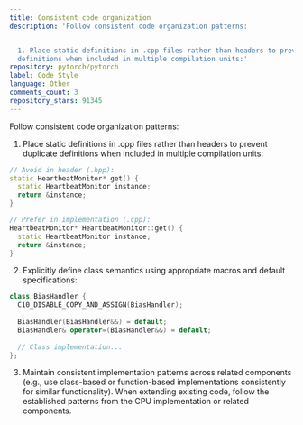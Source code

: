 ```yaml
---
title: Consistent code organization
description: 'Follow consistent code organization patterns:


  1. Place static definitions in .cpp files rather than headers to prevent duplicate
  definitions when included in multiple compilation units:'
repository: pytorch/pytorch
label: Code Style
language: Other
comments_count: 3
repository_stars: 91345
---
```


Follow consistent code organization patterns:

1. Place static definitions in .cpp files rather than headers to prevent duplicate definitions when included in multiple compilation units:
```cpp
// Avoid in header (.hpp):
static HeartbeatMonitor* get() {
  static HeartbeatMonitor instance;
  return &instance;
}

// Prefer in implementation (.cpp):
HeartbeatMonitor* HeartbeatMonitor::get() {
  static HeartbeatMonitor instance;
  return &instance;
}
```

2. Explicitly define class semantics using appropriate macros and default specifications:
```cpp
class BiasHandler {
  C10_DISABLE_COPY_AND_ASSIGN(BiasHandler);
  
  BiasHandler(BiasHandler&&) = default;
  BiasHandler& operator=(BiasHandler&&) = default;
  
  // Class implementation...
};
```

3. Maintain consistent implementation patterns across related components (e.g., use class-based or function-based implementations consistently for similar functionality). When extending existing code, follow the established patterns from the CPU implementation or related components.